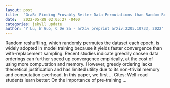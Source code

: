 ```yaml
---
layout: post
title:  "GraB: Finding Provably Better Data Permutations than Random Reshuffling"
date:   2022-05-28 02:05:27 -0400
categories: jekyll update
author: "Y Lu, W Guo, C De Sa - arXiv preprint arXiv:2205.10733, 2022"
---
```

Random reshuffling, which randomly permutes the dataset each epoch, is widely adopted in model training because it yields faster convergence than with-replacement sampling. Recent studies indicate greedily chosen data orderings can further speed up convergence empirically, at the cost of using more computation and memory. However, greedy ordering lacks theoretical justification and has limited utility due to its non-trivial memory and computation overhead. In this paper, we first … Cites: ‪Well-read students learn better: On the importance of pre-training …‬